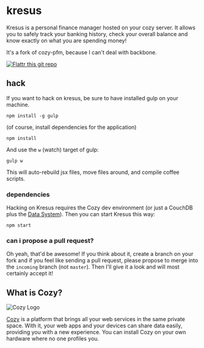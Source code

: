 # kresus

Kresus is a personal finance manager hosted on your cozy server. It allows you
to safely track your banking history, check your overall balance and know
exactly on what you are spending money!

It's a fork of cozy-pfm, because I can't deal with backbone.

[![Flattr this git repo](http://api.flattr.com/button/flattr-badge-large.png)](https://flattr.com/submit/auto?user_id=bnj&url=https://github.com/bnjbvr/kresus&title=Kresus&language=&tags=github&category=software)

## hack

If you want to hack on kresus, be sure to have installed gulp on your
machine.

```npm install -g gulp```

(of course, install dependencies for the application)

```npm install```

And use the `w` (watch) target of gulp:

```gulp w```

This will auto-rebuild jsx files, move files around, and compile coffee
scripts.

### dependencies

Hacking on Kresus requires the Cozy dev environment (or just a CouchDB plus the
[Data System](https://github.com/cozy/cozy-data-system)). Then you can
start Kresus this way:

```npm start```

### can i propose a pull request?

Oh yeah, that'd be awesome! If you think about it, create a branch on your fork
and if you feel like sending a pull request, please propose to merge into the
`incoming` branch (not `master`). Then I'll give it a look and will most
certainly accept it!

## What is Cozy?

![Cozy Logo](https://raw.github.com/cozy/cozy-setup/gh-pages/assets/images/happycloud.png)

[Cozy](http://cozy.io) is a platform that brings all your web services in the
same private space.  With it, your web apps and your devices can share data
easily, providing you with a new experience. You can install Cozy on your own
hardware where no one profiles you.

